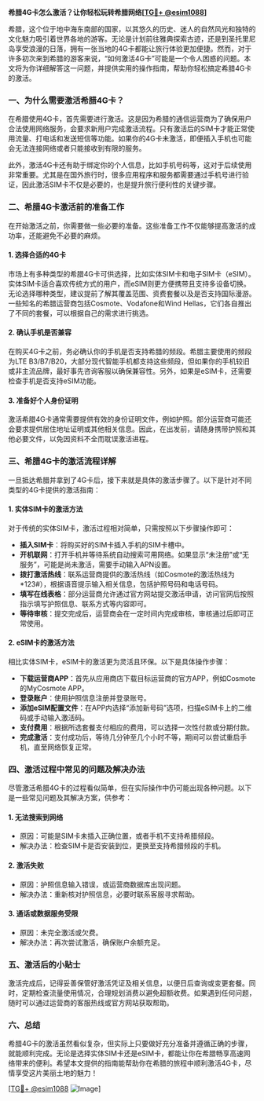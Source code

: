 **希腊4G卡怎么激活？让你轻松玩转希腊网络[[TG💪+ @esim1088](https://t.me/s/esim1088)]**

希腊，这个位于地中海东南部的国家，以其悠久的历史、迷人的自然风光和独特的文化魅力吸引着世界各地的游客。无论是计划前往雅典探索古迹，还是到圣托里尼岛享受浪漫的日落，拥有一张当地的4G卡都能让旅行体验更加便捷。然而，对于许多初次来到希腊的游客来说，“如何激活4G卡”可能是一个令人困惑的问题。本文将为你详细解答这一问题，并提供实用的操作指南，帮助你轻松搞定希腊4G卡的激活。

### 一、为什么需要激活希腊4G卡？

在希腊使用4G卡，首先需要进行激活。这是因为希腊的通信运营商为了确保用户合法使用网络服务，会要求新用户完成激活流程。只有激活后的SIM卡才能正常使用流量、打电话和发送短信等功能。如果你的4G卡未激活，即便插入手机也可能会无法连接网络或者只能接收到有限的服务。

此外，激活4G卡还有助于绑定你的个人信息，比如手机号码等，这对于后续使用非常重要。尤其是在国外旅行时，很多应用程序和服务都需要通过手机号进行验证，因此激活SIM卡不仅是必要的，也是提升旅行便利性的关键步骤。

### 二、希腊4G卡激活前的准备工作

在开始激活之前，你需要做一些必要的准备。这些准备工作不仅能够提高激活的成功率，还能避免不必要的麻烦。

#### 1. **选择合适的4G卡**
市场上有多种类型的希腊4G卡可供选择，比如实体SIM卡和电子SIM卡（eSIM）。实体SIM卡适合喜欢传统方式的用户，而eSIM则更方便携带且支持多设备切换。无论选择哪种类型，建议提前了解其覆盖范围、资费套餐以及是否支持国际漫游。一些知名的希腊运营商包括Cosmote、Vodafone和Wind Hellas，它们各自推出了不同的套餐，可以根据自己的需求进行挑选。

#### 2. **确认手机是否兼容**
在购买4G卡之前，务必确认你的手机是否支持希腊的频段。希腊主要使用的频段为LTE B3/B7/B20，大部分现代智能手机都支持这些频段，但如果你的手机较旧或非主流品牌，最好事先咨询客服以确保兼容性。另外，如果是eSIM卡，还需要检查手机是否支持eSIM功能。

#### 3. **准备好个人身份证明**
激活希腊4G卡通常需要提供有效的身份证明文件，例如护照。部分运营商可能还会要求提供居住地址证明或其他相关信息。因此，在出发前，请随身携带护照和其他必要文件，以免因资料不全而耽误激活进程。

### 三、希腊4G卡的激活流程详解

一旦抵达希腊并拿到了4G卡后，接下来就是具体的激活步骤了。以下是针对不同类型的4G卡提供的激活指南：

#### 1. **实体SIM卡的激活方法**
对于传统的实体SIM卡，激活过程相对简单，只需按照以下步骤操作即可：

- **插入SIM卡**：将购买好的SIM卡插入手机的SIM卡槽中。
- **开机联网**：打开手机并等待系统自动搜索可用网络。如果显示“未注册”或“无服务”，可能是尚未激活，需要手动输入APN设置。
- **拨打激活热线**：联系运营商提供的激活热线（如Cosmote的激活热线为*123#），根据语音提示输入相关信息，包括护照号码和电话号码。
- **填写在线表格**：部分运营商允许通过官方网站提交激活申请，访问官网后按照指示填写护照信息、联系方式等内容即可。
- **等待审核**：提交完成后，运营商会在一定时间内完成审核，审核通过后即可正常使用。

#### 2. **eSIM卡的激活方法**
相比实体SIM卡，eSIM卡的激活更为灵活且环保。以下是具体操作步骤：

- **下载运营商APP**：首先从应用商店下载目标运营商的官方APP，例如Cosmote的MyCosmote APP。
- **登录账户**：使用护照信息注册并登录账号。
- **添加eSIM配置文件**：在APP内选择“添加新号码”选项，扫描eSIM卡上的二维码或手动输入激活码。
- **支付费用**：根据所选套餐支付相应的费用，可以选择一次性付款或分期付款。
- **完成激活**：支付成功后，等待几分钟至几个小时不等，期间可以尝试重启手机，直至网络恢复正常。

### 四、激活过程中常见的问题及解决办法

尽管激活希腊4G卡的过程看似简单，但在实际操作中仍可能出现各种问题。以下是一些常见问题及其解决方案，供参考：

#### 1. **无法搜索到网络**
- 原因：可能是SIM卡未插入正确位置，或者手机不支持希腊频段。
- 解决办法：检查SIM卡是否安装到位，更换至支持希腊频段的手机。

#### 2. **激活失败**
- 原因：护照信息输入错误，或运营商数据库出现问题。
- 解决办法：重新核对护照信息，必要时联系客服寻求帮助。

#### 3. **通话或数据服务受限**
- 原因：未完全激活或欠费。
- 解决办法：再次尝试激活，确保账户余额充足。

### 五、激活后的小贴士

激活完成后，记得妥善保管好激活凭证及相关信息，以便日后查询或变更套餐。同时，定期检查流量使用情况，合理规划消费以避免超额收费。如果遇到任何问题，随时可以通过运营商的客服热线或官方网站获取帮助。

### 六、总结

希腊4G卡的激活虽然看似复杂，但实际上只要做好充分准备并遵循正确的步骤，就能顺利完成。无论是选择实体SIM卡还是eSIM卡，都能让你在希腊畅享高速网络带来的便利。希望本文提供的指南能帮助你在希腊的旅程中顺利激活4G卡，尽情享受这片美丽土地的魅力！

[[TG💪+ @esim1088](https://t.me/s/esim1088) ![Image](https://i.postimg.cc/4NQfJmqS/Snipaste-2025-05-13-00-14-12.png)]